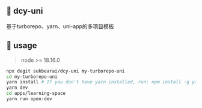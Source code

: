 ## 🌟 dcy-uni

基于turborepo、yarn、uni-app的多项目模板

## 🌈 usage

> node >= 18.16.0

```bash
npx degit sukbearai/dcy-uni my-turborepo-uni
cd my-turborepo-uni
yarn install # If you don't have yarn installed, run: npm install -g yarn
yarn dev
cd apps/learning-space
yarn run open:dev
```
